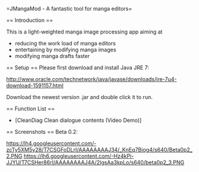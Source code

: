 =JMangaMod - A fantastic tool for manga editors=

== Introduction ==

This is a light-weighted manga image processing app aiming at 
 * reducing the work load of manga editors
 * entertaining by modifying manga images
 * modifying manga drafts faster

== Setup ==
 Please first download and install Java JRE 7:

 http://www.oracle.com/technetwork/java/javase/downloads/jre-7u4-download-1591157.html

 Download the newest version .jar and double click it to run.
 

== Function List ==

 * [CleanDiag Clean dialogue contents (Video Demo)]

== Screenshots ==
Beta 0.2:

https://lh4.googleusercontent.com/-zcTy5XM5y28/T7CSGFoDLrI/AAAAAAAAJ34/_KnEq7Biog4/s640/Beta0p2_2.PNG
https://lh6.googleusercontent.com/-Hz4kPi-JJYU/T7CSHer86rI/AAAAAAAAJ4A/2lgsAa3kpLo/s640/beta0p2_3.PNG
